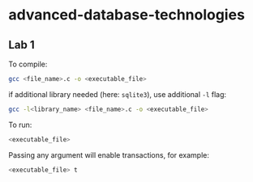 # advanced-database-technologies

## Lab 1

To compile:
```sh
gcc <file_name>.c -o <executable_file>
```
if additional library needed (here: `sqlite3`), use additional `-l` flag:

```sh
gcc -l<library_name> <file_name>.c -o <executable_file>
```

To run:

```sh
<executable_file> 
```
Passing any argument will enable transactions, for example:
```sh
<executable_file> t
```
